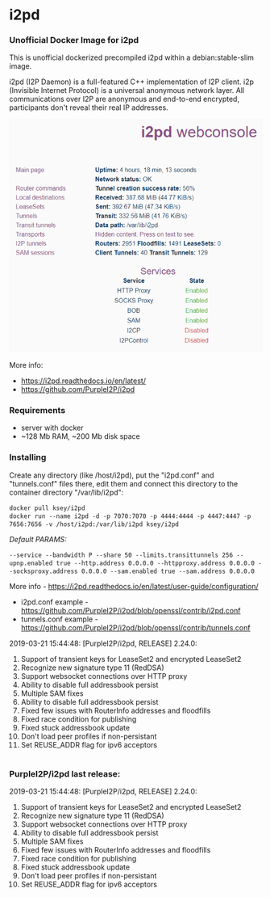 # i2pd
### Unofficial Docker Image for i2pd
This is unofficial dockerized precompiled i2pd within a debian:stable-slim image.

i2pd (I2P Daemon) is a full-featured C++ implementation of I2P client. i2p (Invisible Internet Protocol) is a universal anonymous network layer. All communications over I2P are anonymous and end-to-end encrypted, participants don't reveal their real IP addresses.

![i2pd](https://raw.githubusercontent.com/MrKsey/i2pd/master/i2pd.PNG)

More info:
- https://i2pd.readthedocs.io/en/latest/
- https://github.com/PurpleI2P/i2pd

### Requirements

* server with docker
* ~128 Mb RAM, ~200 Mb disk space 

### Installing

Create any directory (like /host/i2pd), put the "i2pd.conf" and "tunnels.conf" files there, edit them and connect this directory to the container directory "/var/lib/i2pd":
```
docker pull ksey/i2pd
docker run --name i2pd -d -p 7070:7070 -p 4444:4444 -p 4447:4447 -p 7656:7656 -v /host/i2pd:/var/lib/i2pd ksey/i2pd
```

*Default PARAMS:*
```
--service --bandwidth P --share 50 --limits.transittunnels 256 --upnp.enabled true --http.address 0.0.0.0 --httpproxy.address 0.0.0.0 --socksproxy.address 0.0.0.0 --sam.enabled true --sam.address 0.0.0.0
```
More info - https://i2pd.readthedocs.io/en/latest/user-guide/configuration/

* i2pd.conf example - https://github.com/PurpleI2P/i2pd/blob/openssl/contrib/i2pd.conf 
* tunnels.conf example - https://github.com/PurpleI2P/i2pd/blob/openssl/contrib/tunnels.conf














2019-03-21 15:44:48: [PurpleI2P/i2pd, RELEASE] 2.24.0:

1. Support of transient keys for LeaseSet2 and encrypted LeaseSet2
2. Recognize new signature type 11 (RedDSA)
3. Support websocket connections over HTTP proxy
4. Ability to disable full addressbook persist
5. Multiple SAM fixes
6. Ability to disable full addressbook persist
7. Fixed few issues with RouterInfo addresses and floodfills
8. Fixed  race condition for publishing
9. Fixed stuck addressbook update
10. Don't load peer profiles if non-persistant
11. Set REUSE_ADDR flag for ipv6 acceptors
# #
### PurpleI2P/i2pd last release:
2019-03-21 15:44:48: [PurpleI2P/i2pd, RELEASE] 2.24.0:

1. Support of transient keys for LeaseSet2 and encrypted LeaseSet2
2. Recognize new signature type 11 (RedDSA)
3. Support websocket connections over HTTP proxy
4. Ability to disable full addressbook persist
5. Multiple SAM fixes
6. Fixed few issues with RouterInfo addresses and floodfills
7. Fixed  race condition for publishing
8. Fixed stuck addressbook update
9. Don't load peer profiles if non-persistant
10. Set REUSE_ADDR flag for ipv6 acceptors

